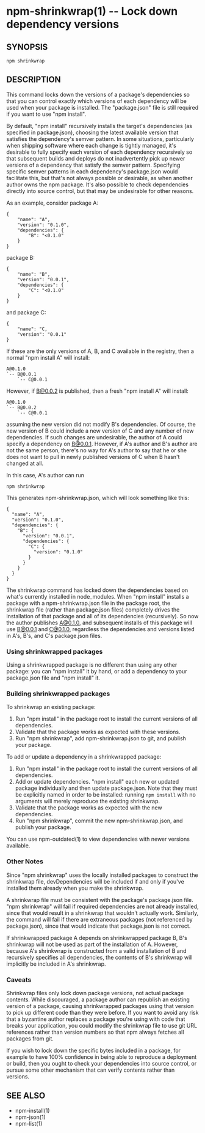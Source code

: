 npm-shrinkwrap(1) -- Lock down dependency versions
=====================================================

## SYNOPSIS

    npm shrinkwrap

## DESCRIPTION

This command locks down the versions of a package's dependencies so that you can
control exactly which versions of each dependency will be used when your package
is installed. The "package.json" file is still required if you want to use "npm
install".

By default, "npm install" recursively installs the target's dependencies (as
specified in package.json), choosing the latest available version that satisfies
the dependency's semver pattern. In some situations, particularly when shipping
software where each change is tightly managed, it's desirable to fully specify
each version of each dependency recursively so that subsequent builds and
deploys do not inadvertently pick up newer versions of a dependency that satisfy
the semver pattern. Specifying specific semver patterns in each dependency's
package.json would facilitate this, but that's not always possible or desirable,
as when another author owns the npm package. It's also possible to check
dependencies directly into source control, but that may be undesirable for other
reasons.

As an example, consider package A:

    {
        "name": "A",
        "version": "0.1.0",
        "dependencies": {
            "B": "<0.1.0"
        }
    }

package B:

    {
        "name": "B",
        "version": "0.0.1",
        "dependencies": {
            "C": "<0.1.0"
        }
    }

and package C:

    {
        "name": "C,
        "version": "0.0.1"
    }

If these are the only versions of A, B, and C available in the registry, then
a normal "npm install A" will install:

    A@0.1.0
    `-- B@0.0.1
        `-- C@0.0.1

However, if B@0.0.2 is published, then a fresh "npm install A" will install:

    A@0.1.0
    `-- B@0.0.2
        `-- C@0.0.1

assuming the new version did not modify B's dependencies. Of course, the new
version of B could include a new version of C and any number of new
dependencies. If such changes are undesirable, the author of A could specify a
dependency on B@0.0.1. However, if A's author and B's author are not the same
person, there's no way for A's author to say that he or she does not want to
pull in newly published versions of C when B hasn't changed at all.

In this case, A's author can run

    npm shrinkwrap

This generates npm-shrinkwrap.json, which will look something like this:

    {
      "name": "A",
      "version": "0.1.0",
      "dependencies": {
        "B": {
          "version": "0.0.1",
          "dependencies": {
            "C": {
              "version": "0.1.0"
            }
          }
        }
      }
    }

The shrinkwrap command has locked down the dependencies based on what's
currently installed in node_modules.  When "npm install" installs a package with
a npm-shrinkwrap.json file in the package root, the shrinkwrap file (rather than
package.json files) completely drives the installation of that package and all
of its dependencies (recursively).  So now the author publishes A@0.1.0, and
subsequent installs of this package will use B@0.0.1 and C@0.1.0, regardless the
dependencies and versions listed in A's, B's, and C's package.json files.


### Using shrinkwrapped packages

Using a shrinkwrapped package is no different than using any other package: you
can "npm install" it by hand, or add a dependency to your package.json file and
"npm install" it.

### Building shrinkwrapped packages

To shrinkwrap an existing package:

1. Run "npm install" in the package root to install the current versions of all
   dependencies.
2. Validate that the package works as expected with these versions.
3. Run "npm shrinkwrap", add npm-shrinkwrap.json to git, and publish your
   package.

To add or update a dependency in a shrinkwrapped package:

1. Run "npm install" in the package root to install the current versions of all
   dependencies.
2. Add or update dependencies. "npm install" each new or updated package
   individually and then update package.json.  Note that they must be
   explicitly named in order to be installed: running `npm install` with
   no arguments will merely reproduce the existing shrinkwrap.
3. Validate that the package works as expected with the new dependencies.
4. Run "npm shrinkwrap", commit the new npm-shrinkwrap.json, and publish your
   package.

You can use npm-outdated(1) to view dependencies with newer versions available.

### Other Notes

Since "npm shrinkwrap" uses the locally installed packages to construct the
shrinkwrap file, devDependencies will be included if and only if you've
installed them already when you make the shrinkwrap.

A shrinkwrap file must be consistent with the package's package.json file. "npm
shrinkwrap" will fail if required dependencies are not already installed, since
that would result in a shrinkwrap that wouldn't actually work. Similarly, the
command will fail if there are extraneous packages (not referenced by
package.json), since that would indicate that package.json is not correct.

If shrinkwrapped package A depends on shrinkwrapped package B, B's shrinkwrap
will not be used as part of the installation of A. However, because A's
shrinkwrap is constructed from a valid installation of B and recursively
specifies all dependencies, the contents of B's shrinkwrap will implicitly be
included in A's shrinkwrap.

### Caveats

Shrinkwrap files only lock down package versions, not actual package contents.
While discouraged, a package author can republish an existing version of a
package, causing shrinkwrapped packages using that version to pick up different
code than they were before. If you want to avoid any risk that a byzantine
author replaces a package you're using with code that breaks your application,
you could modify the shrinkwrap file to use git URL references rather than
version numbers so that npm always fetches all packages from git.

If you wish to lock down the specific bytes included in a package, for
example to have 100% confidence in being able to reproduce a deployment
or build, then you ought to check your dependencies into source control,
or pursue some other mechanism that can verify contents rather than
versions.

## SEE ALSO

* npm-install(1)
* npm-json(1)
* npm-list(1)
